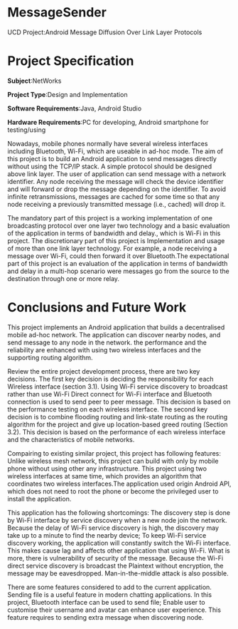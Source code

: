 # MessageSender
UCD Project:Android Message Diffusion Over Link Layer Protocols 
# Project Specification

**Subject**:NetWorks

**Project Type**:Design and Implementation

**Software Requirements**:Java, Android Studio

**Hardware Requirements**:PC for developing, Android smartphone for testing/using

Nowadays, mobile phones normally have several wireless interfaces including Bluetooth, Wi-Fi, which are useable in ad-hoc mode. The aim of this project is to build an Android application to send messages directly without using the TCP/IP stack. A simple protocol should be designed above link layer. The user of application can send message with a network identifier. Any node receiving the message will check the device identifier and will forward or drop the message depending on the identifier. To avoid infinite retransmissions, messages are cached for some time so that any node receiving a previously transmitted message (i.e., cached) will drop it.

The mandatory part of this project is a working implementation of one broadcasting protocol over one layer two technology and a basic evaluation of the application in terms of bandwidth and delay., which is Wi-Fi in this project. The discretionary part of this project is Implementation and usage of more than one link layer technology. For example, a node receiving a message over Wi-Fi, could then forward it over Bluetooth.The expectational part of this project is an evaluation of the application in terms of bandwidth and delay in a multi-hop scenario were messages go from the source to the destination through one or more relay.

# Conclusions and Future Work
This project implements an Android application that builds a decentralised mobile ad-hoc network. The application can discover nearby nodes, and send message to any node in the network. the performance and the reliability are enhanced with using two wireless interfaces and the supporting routing algorithm. 

Review the entire project development process, there are two key decisions. The first key decision is deciding the responsibility for each Wireless interface (section 3.1). Using Wi-Fi service discovery to broadcast rather than use Wi-Fi Direct connect for Wi-Fi interface and Bluetooth connection is used to send peer to peer message. This decision is based on the performance testing on each wireless interface. The second key decision is to combine flooding routing and link-state routing as the routing algorithm for the project and give up location-based greed routing (Section 3.2). This decision is based on the performance of each wireless interface and the characteristics of mobile networks.

Compairing to existing similar project, this project has following features: Unlike wireless mesh network, this project can build with only by mobile phone without using other any infrastructure. This project using two wireless interfaces at same time, which provides an algorithm that coordinates two wireless interfaces.The application used origin Android API, which does not need to root the phone or become the privileged user to install the application.

This application has the following shortcomings: The discovery step is done by Wi-Fi interface by service discovery when a new node join the network. Because the delay of Wi-Fi service discovery is high, the discovery may take up to a minute to find the nearby device; To keep Wi-Fi service discovery working, the application will constantly switch the Wi-Fi interface. This makes cause lag and affects other application that using Wi-Fi. What is more, there is vulnerability of security of the message. Because the Wi-Fi direct service discovery is broadcast the Plaintext without encryption, the message may be eavesdropped. Man-in-the-middle attack is also possible.

There are some features considered to add to the current application. Sending file is a useful feature in modern chatting applications. In this project, Bluetooth interface can be used to send file; Enable user to customise their username and avatar can enhance user experience. This feature requires to sending extra message when discovering node. 


